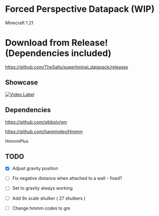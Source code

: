 # Forced Perspective Datapack (WIP)

Minecraft 1.21

# Download from Release! (Dependencies included)

<https://github.com/TheSalts/superliminal_datapack/releases>

## Showcase

[![Video Label](http://img.youtube.com/vi/0aqticgqvFc/0.jpg)](https://www.youtube.com/watch?v=0aqticgqvFc)

## Dependencies

<https://github.com/gibbsly/gm>

<https://github.com/hanmindev/Hmmm>

HmmmPlus

## TODO

- [x] Adjust gravity position

- [ ] Fix negative distance when attached to a wall - fixed?

- [ ] Set to gravity always working

- [ ] Add 9x scale shulker ( 27 shulkers )

- [ ] Change hmmm codes to gm